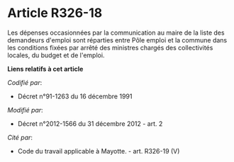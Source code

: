 # Article R326-18

Les  dépenses occasionnées par la communication au maire de la liste des  demandeurs d'emploi sont réparties entre Pôle
emploi et la commune dans  les conditions fixées par arrêté des ministres chargés des collectivités  locales, du budget et de
l'emploi.

**Liens relatifs à cet article**

_Codifié par_:

  - Décret n°91-1263 du 16 décembre 1991

_Modifié par_:

  - Décret n°2012-1566 du 31 décembre 2012 - art. 2

_Cité par_:

  - Code du travail applicable à Mayotte. - art. R326-19 (V)
